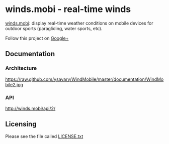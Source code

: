 winds.mobi - real-time winds
============================

[winds.mobi](http://winds.mobi): display real-time weather conditions on mobile devices for outdoor sports (paragliding, water sports, etc).

Follow this project on [Google+](https://www.google.com/+WindsMobi_fr)

Documentation
-------------

### Architecture

https://raw.github.com/ysavary/WindMobile/master/documentation/WindMobile2.jpg

### API

http://winds.mobi/api/2/

Licensing
---------

Please see the file called [LICENSE.txt](https://github.com/ysavary/WindMobile/blob/master/LICENSE.txt)
